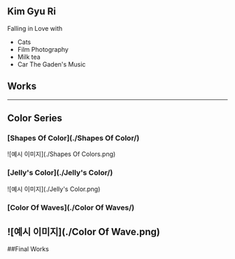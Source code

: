 ## Kim Gyu Ri
Falling in Love with
* Cats
* Film Photography
* Milk tea
* Car The Gaden's Music

## Works
---
## Color Series
### [Shapes Of Color](./Shapes Of Color/)
![예시 이미지](./Shapes Of Colors.png)

### [Jelly's Color](./Jelly's Color/)
![예시 이미지](./Jelly's Color.png)

### [Color Of Waves](./Color Of Waves/)
![예시 이미지](./Color Of Wave.png)
---
##Final Works
